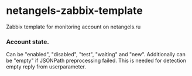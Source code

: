 # netangels-zabbix-template
Zabbix template for monitoring account on netangels.ru





### Account state. 
Can be "enabled", "disabled", "test", "waiting" and "new". 
Additionally can be "empty" if JSONPath preprocessing failed. This is needed for detection empty reply from userparameter.
